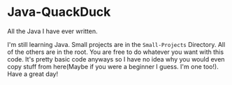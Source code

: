 # Java-QuackDuck
All the Java I have ever written.


I'm still learning Java.
Small projects are in the `Small-Projects` Directory. All of the others are in the root. You are free to do whatever you want with this code. It's pretty basic code anyways so I have no idea why you would even copy stuff from here(Maybe if you were a beginner I guess. I'm one too!). Have a great day!
